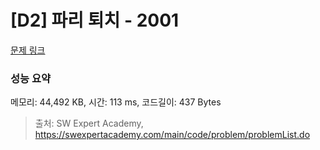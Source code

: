 # [D2] 파리 퇴치 - 2001 

[문제 링크](https://swexpertacademy.com/main/code/problem/problemDetail.do?contestProbId=AV5PzOCKAigDFAUq) 

### 성능 요약

메모리: 44,492 KB, 시간: 113 ms, 코드길이: 437 Bytes



> 출처: SW Expert Academy, https://swexpertacademy.com/main/code/problem/problemList.do